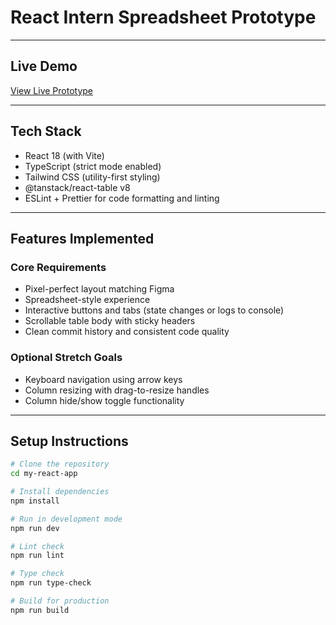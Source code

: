 # React Intern Spreadsheet Prototype


---

## Live Demo

[View Live Prototype](https://inscript-five.vercel.app/)

---

## Tech Stack

- React 18 (with Vite)
- TypeScript (strict mode enabled)
- Tailwind CSS (utility-first styling)
- @tanstack/react-table v8
- ESLint + Prettier for code formatting and linting

---

## Features Implemented

### Core Requirements
- Pixel-perfect layout matching Figma
- Spreadsheet-style experience
- Interactive buttons and tabs (state changes or logs to console)
- Scrollable table body with sticky headers
- Clean commit history and consistent code quality

### Optional Stretch Goals
- Keyboard navigation using arrow keys
- Column resizing with drag-to-resize handles
- Column hide/show toggle functionality

---

## Setup Instructions

```bash
# Clone the repository
cd my-react-app

# Install dependencies
npm install

# Run in development mode
npm run dev

# Lint check
npm run lint

# Type check
npm run type-check

# Build for production
npm run build

